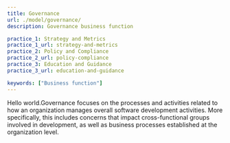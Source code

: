 ```yaml
---
title: Governance
url: ./model/governance/
description: Governance business function

practice_1: Strategy and Metrics
practice_1_url: strategy-and-metrics
practice_2: Policy and Compliance
practice_2_url: policy-compliance
practice_3: Education and Guidance
practice_3_url: education-and-guidance

keywords: ["Business function"]
---
```


Hello world.Governance focuses on the processes and activities related to how an organization manages overall software development activities. More specifically, this includes concerns that impact cross-functional groups involved in development, as well as business processes established at the organization level.

